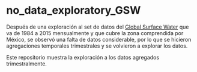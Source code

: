 # no_data_exploratory_GSW

Después de una exploración al set de datos del [Global Surface Water](https://global-surface-water.appspot.com/download) que va de 1984 a 2015 mensualmente y que cubre la zona comprendida por México, se observó una falta de datos considerable, por lo que se hicieron agregaciones temporales trimestrales y se volvieron a explorar los datos.

Este repositorio muestra la exploración a los datos agregados trimestralmente.

